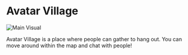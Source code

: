 # Avatar Village

![Main Visual](https://octodex.github.com/images/yaktocat.png)

Avatar Village is a place where people can gather to hang out. You can move around within the map and chat with people!
